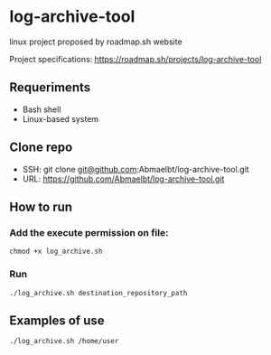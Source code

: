 # log-archive-tool
linux project proposed by roadmap.sh website

Project specifications: 
https://roadmap.sh/projects/log-archive-tool

## Requeriments
- Bash shell
- Linux-based system

## Clone repo
- SSH: git clone git@github.com:Abmaelbt/log-archive-tool.git
- URL: https://github.com/Abmaelbt/log-archive-tool.git

## How to run
### Add the execute permission on file:
```chmod +x log_archive.sh```

### Run
```./log_archive.sh destination_repository_path```

## Examples of use
```./log_archive.sh /home/user```
